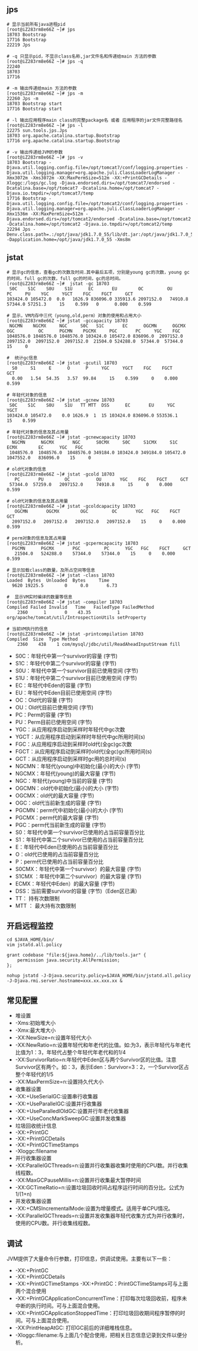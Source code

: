 ## jps
```shell
# 显示当前所有java进程pid
[root@iZ283rm8e66Z ~]# jps
18703 Bootstrap
17716 Bootstrap
22219 Jps

# -q 只显示pid，不显示class名称,jar文件名和传递给main 方法的参数
[root@iZ283rm8e66Z ~]# jps -q
22240
18703
17716

# -m 输出传递给main 方法的参数
[root@iZ283rm8e66Z ~]# jps -m
22260 Jps -m
18703 Bootstrap start
17716 Bootstrap start

# -l 输出应用程序main class的完整package名 或者 应用程序的jar文件完整路径名
[root@iZ283rm8e66Z ~]# jps -l
22275 sun.tools.jps.Jps
18703 org.apache.catalina.startup.Bootstrap
17716 org.apache.catalina.startup.Bootstrap

# -v 输出传递给JVM的参数
[root@iZ283rm8e66Z ~]# jps -v
18703 Bootstrap -Djava.util.logging.config.file=/opt/tomcat7/conf/logging.properties -Djava.util.logging.manager=org.apache.juli.ClassLoaderLogManager -Xmx3072m -Xms3072m -XX:MaxPermSize=512m -XX:+PrintGCDetails -Xloggc:/logs/gc.log -Djava.endorsed.dirs=/opt/tomcat7/endorsed -Dcatalina.base=/opt/tomcat7 -Dcatalina.home=/opt/tomcat7 -Djava.io.tmpdir=/opt/tomcat7/temp
17716 Bootstrap -Djava.util.logging.config.file=/opt/tomcat2/conf/logging.properties -Djava.util.logging.manager=org.apache.juli.ClassLoaderLogManager -Xmx1536m -XX:MaxPermSize=512m -Djava.endorsed.dirs=/opt/tomcat2/endorsed -Dcatalina.base=/opt/tomcat2 -Dcatalina.home=/opt/tomcat2 -Djava.io.tmpdir=/opt/tomcat2/temp
22294 Jps -Denv.class.path=.:/opt/java/jdk1.7.0_55/lib/dt.jar:/opt/java/jdk1.7.0_55/lib/tools.jar -Dapplication.home=/opt/java/jdk1.7.0_55 -Xms8m

```

## jstat
```shell
# 显示gc的信息，查看gc的次数及时间.其中最后五项，分别是young gc的次数，young gc的时间，full gc的次数，full gc的时间，gc的总时间。
[root@iZ283rm8e66Z ~]#  jstat -gc 18703
 S0C    S1C    S0U    S1U      EC       EU        OC         OU       PC     PU    YGC     YGCT    FGC    FGCT     GCT
103424.0 105472.0  0.0   1626.9 836096.0 335913.6 2097152.0   74910.8   57344.0 57251.3     15    0.599   0      0.000    0.599

# 显示，VM内存中三代（young,old,perm）对象的使用和占用大小
[root@iZ283rm8e66Z ~]# jstat -gccapacity 18703
 NGCMN    NGCMX     NGC     S0C   S1C       EC      OGCMN      OGCMX       OGC         OC      PGCMN    PGCMX     PGC       PC     YGC    FGC
1048576.0 1048576.0 1048576.0 103424.0 105472.0 836096.0  2097152.0  2097152.0  2097152.0  2097152.0  21504.0 524288.0  57344.0  57344.0     15     0

#  统计gc信息
[root@iZ283rm8e66Z ~]# jstat -gcutil 18703
  S0     S1     E      O      P     YGC     YGCT    FGC    FGCT     GCT
  0.00   1.54  54.35   3.57  99.84     15    0.599     0    0.000    0.599

# 年轻代对象的信息
[root@iZ283rm8e66Z ~]# jstat -gcnew 18703
 S0C    S1C    S0U    S1U   TT MTT  DSS      EC       EU     YGC     YGCT
103424.0 105472.0    0.0 1626.9  1  15 103424.0 836096.0 553536.1     15    0.599

# 年轻代对象的信息及其占用量
[root@iZ283rm8e66Z ~]# jstat -gcnewcapacity 18703
  NGCMN      NGCMX       NGC      S0CMX     S0C     S1CMX     S1C       ECMX        EC      YGC   FGC
 1048576.0  1048576.0  1048576.0 349184.0 103424.0 349184.0 105472.0  1047552.0   836096.0    15     0

# old代对象的信息
[root@iZ283rm8e66Z ~]# jstat -gcold 18703
   PC       PU        OC          OU       YGC    FGC    FGCT     GCT
 57344.0  57259.0   2097152.0     74910.8     15     0    0.000    0.599

# old代对象的信息及其占用量
[root@iZ283rm8e66Z ~]# jstat -gcoldcapacity 18703
   OGCMN       OGCMX        OGC         OC       YGC   FGC    FGCT     GCT
  2097152.0   2097152.0   2097152.0   2097152.0    15     0    0.000    0.599

# perm对象的信息及其占用量
[root@iZ283rm8e66Z ~]# jstat -gcpermcapacity 18703
  PGCMN      PGCMX       PGC         PC      YGC   FGC    FGCT     GCT
   21504.0   524288.0    57344.0    57344.0    15     0    0.000    0.599

# 显示加载class的数量，及所占空间等信息
[root@iZ283rm8e66Z ~]# jstat -class 18703
Loaded  Bytes  Unloaded  Bytes     Time
  9620 19225.5        0     0.0       6.73

#  显示VM实时编译的数量等信息
[root@iZ283rm8e66Z ~]# jstat -compiler 18703
Compiled Failed Invalid   Time   FailedType FailedMethod
    2360      1       0    43.35          1 org/apache/tomcat/util/IntrospectionUtils setProperty

# 当前VM执行的信息
[root@iZ283rm8e66Z ~]# jstat -printcompilation 18703
Compiled  Size  Type Method
    2360    438    1 com/mysql/jdbc/util/ReadAheadInputStream fill

```
* S0C：年轻代中第一个survivor的容量 (字节)
* S1C：年轻代中第二个survivor的容量 (字节)
* S0U：年轻代中第一个survivor目前已使用空间 (字节)
* S1U：年轻代中第二个survivor目前已使用空间 (字节)
* EC：年轻代中Eden的容量 (字节)
* EU：年轻代中Eden目前已使用空间 (字节)
* OC：Old代的容量 (字节)
* OU：Old代目前已使用空间 (字节)
* PC：Perm的容量 (字节)
* PU：Perm目前已使用空间 (字节)
* YGC：从应用程序启动到采样时年轻代中gc次数
* YGCT：从应用程序启动到采样时年轻代中gc所用时间(s)
* FGC：从应用程序启动到采样时old代(全gc)gc次数
* FGCT：从应用程序启动到采样时old代(全gc)gc所用时间(s)
* GCT：从应用程序启动到采样时gc用的总时间(s)
* NGCMN：年轻代(young)中初始化(最小)的大小 (字节)
* NGCMX：年轻代(young)的最大容量 (字节)
* NGC：年轻代(young)中当前的容量 (字节)
* OGCMN：old代中初始化(最小)的大小 (字节) 
* OGCMX：old代的最大容量 (字节)
* OGC：old代当前新生成的容量 (字节)
* PGCMN：perm代中初始化(最小)的大小 (字节) 
* PGCMX：perm代的最大容量 (字节)   
* PGC：perm代当前新生成的容量 (字节)
* S0：年轻代中第一个survivor已使用的占当前容量百分比
* S1：年轻代中第二个survivor已使用的占当前容量百分比
* E：年轻代中Eden已使用的占当前容量百分比
* O：old代已使用的占当前容量百分比
* P：perm代已使用的占当前容量百分比
* S0CMX：年轻代中第一个survivor）的最大容量 (字节)
* S1CMX ：年轻代中第二个survivor）的最大容量 (字节)
* ECMX：年轻代中Eden）的最大容量 (字节)
* DSS：当前需要survivor的容量 (字节)（Eden区已满）
* TT： 持有次数限制
* MTT ： 最大持有次数限制


## 开启远程监控
```shell
cd $JAVA_HOME/bin/
vim jstatd.all.policy

grant codebase "file:${java.home}/../lib/tools.jar" {
    permission java.security.AllPermission;
};

nohup jstatd -J-Djava.security.policy=$JAVA_HOME/bin/jstatd.all.policy  -J-Djava.rmi.server.hostname=xxx.xx.xxx.xx &

```

## 常见配置
- 堆设置
 - -Xms:初始堆大小
 - -Xmx:最大堆大小
 - -XX:NewSize=n:设置年轻代大小
 - -XX:NewRatio=n:设置年轻代和年老代的比值。如:为3，表示年轻代与年老代比值为1：3，年轻代占整个年轻代年老代和的1/4
 - -XX:SurvivorRatio=n:年轻代中Eden区与两个Survivor区的比值。注意Survivor区有两个。如：3，表示Eden：Survivor=3：2，一个Survivor区占整个年轻代的1/5
 - -XX:MaxPermSize=n:设置持久代大小
- 收集器设置
 - -XX:+UseSerialGC:设置串行收集器
 - -XX:+UseParallelGC:设置并行收集器
 - -XX:+UseParalledlOldGC:设置并行年老代收集器
 - -XX:+UseConcMarkSweepGC:设置并发收集器
- 垃圾回收统计信息
 - -XX:+PrintGC
 - -XX:+PrintGCDetails
 - -XX:+PrintGCTimeStamps
 - -Xloggc:filename
- 并行收集器设置
 - -XX:ParallelGCThreads=n:设置并行收集器收集时使用的CPU数。并行收集线程数。
 - -XX:MaxGCPauseMillis=n:设置并行收集最大暂停时间
 - -XX:GCTimeRatio=n:设置垃圾回收时间占程序运行时间的百分比。公式为1/(1+n)
- 并发收集器设置
 - -XX:+CMSIncrementalMode:设置为增量模式。适用于单CPU情况。
 - -XX:ParallelGCThreads=n:设置并发收集器年轻代收集方式为并行收集时，使用的CPU数。并行收集线程数。

## 调试
JVM提供了大量命令行参数，打印信息，供调试使用。主要有以下一些：
- -XX:+PrintGC
- -XX:+PrintGCDetails
- -XX:+PrintGCTimeStamps -XX:+PrintGC：PrintGCTimeStamps可与上面两个混合使用 
- -XX:+PrintGCApplicationConcurrentTime：打印每次垃圾回收前，程序未中断的执行时间。可与上面混合使用。
- -XX:+PrintGCApplicationStoppedTime：打印垃圾回收期间程序暂停的时间。可与上面混合使用。
- -XX:PrintHeapAtGC: 打印GC前后的详细堆栈信息。
- -Xloggc:filename:与上面几个配合使用，把相关日志信息记录到文件以便分析。
